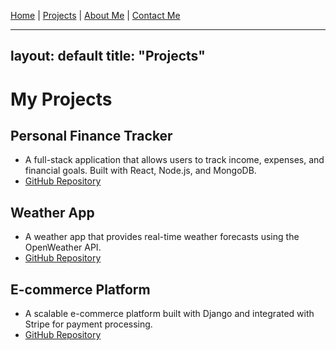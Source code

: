 [Home](./index.md) | [Projects](./projects.md) | [About Me](./about.md) | [Contact Me](mailto:your-email@example.com)

---
layout: default
title: "Projects"
---

# My Projects

## Personal Finance Tracker
- A full-stack application that allows users to track income, expenses, and financial goals. Built with React, Node.js, and MongoDB.
- [GitHub Repository](https://github.com/yourusername/finance-tracker)

## Weather App
- A weather app that provides real-time weather forecasts using the OpenWeather API.
- [GitHub Repository](https://github.com/yourusername/weather-app)

## E-commerce Platform
- A scalable e-commerce platform built with Django and integrated with Stripe for payment processing.
- [GitHub Repository](https://github.com/yourusername/ecommerce-platform)
